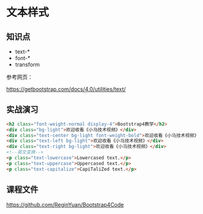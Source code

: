 文本样式
==========

## 知识点

* text-*
* font-*
* transform

参考网页：

<https://getbootstrap.com/docs/4.0/utilities/text/>

## 实战演习

~~~html
<h2 class="font-weight-normal display-4">Bootstrap4教学</h2>
<div class="bg-light">欢迎收看《小马技术视频》</div>
<div class="text-center bg-light font-weight-bold">欢迎收看《小马技术视频》</div>
<div class="text-left bg-light">欢迎收看《小马技术视频》</div>
<div class="text-right bg-light">欢迎收看《小马技术视频》</div>
<!--英文变换-->
<p class="text-lowercase">Lowercased text.</p>
<p class="text-uppercase">Uppercased text.</p>
<p class="text-capitalize">CapiTaliZed text.</p>
~~~

## 课程文件

<https://github.com/ReginYuan/Bootstrap4Code>

